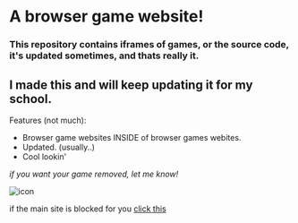 # A browser game website!

### This repository contains iframes of games, or the source code, it's updated sometimes, and thats really it.


## I made this and will keep updating it for my school.

Features (not much):
- Browser game websites INSIDE of browser games webites.
- Updated. (usually..)
- Cool lookin'

*if you want your game removed, let me know!*

![icon](favicon.ico)

if the main site is blocked for you [click this](https://drive.google.com/drive/folders/1STbu_Mk_boRFYtzpGPT3J8oH-L-RIA1C?usp=sharing)
